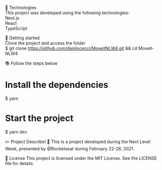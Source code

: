 🧪 Technologies<br/>
This project was developed using the following technologies:<br/>
Next.js<br/>
React<br/>
TypeScript<br/>

💪 Getting started<br/>
Clone the project and access the folder<br/>
$ git clone https://github.com/danilocecci/MoveitNLW4.git && cd Moveit-NLW4<br/>

📚 Follow the steps below
# Install the dependencies
$ yarn

# Start the project
$ yarn dev

✏️ Project
Describe! 💜
This is a project developed during the Next Level Week, presented by @Rocketseat during February 22-28, 2021.

📝 License
This project is licensed under the MIT License. See the LICENSE file for details.
